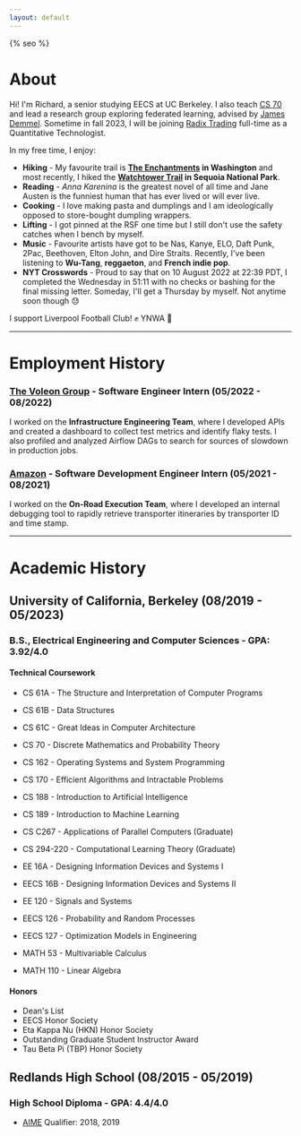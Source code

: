 ```yaml
---
layout: default
---
```

{% seo %}

# About

Hi! I'm Richard, a senior studying EECS at UC Berkeley. I also teach [CS 70](https://www.eecs70.org/) and lead a research group exploring federated learning, advised by [James Demmel](http://people.eecs.berkeley.edu/~demmel/). Sometime in fall 2023, I will be joining [Radix Trading](https://www.radixtrading.co/) full-time as a Quantitative Technologist.

In my free time, I enjoy:
*   **Hiking** - My favourite trail is **[The Enchantments](https://www.alltrails.com/trail/us/washington/the-enchantments-trail?search=true) in Washington** and most recently, I hiked the **[Watchtower Trail](https://www.alltrails.com/trail/us/california/watchtower-trail) in Sequoia National Park**.
*   **Reading** - *Anna Karenina* is the greatest novel of all time and Jane Austen is the funniest human that has ever lived or will ever live.
*   **Cooking** - I love making pasta and dumplings and I am ideologically opposed to store-bought dumpling wrappers.
*   **Lifting** - I got pinned at the RSF one time but I still don't use the safety catches when I bench by myself.
*   **Music** - Favourite artists have got to be Nas, Kanye, ELO, Daft Punk, 2Pac, Beethoven, Elton John, and Dire Straits. Recently, I've been listening to **Wu-Tang**, **reggaeton**, and **French indie pop**.
*   **NYT Crosswords** - Proud to say that on 10 August 2022 at 22:39 PDT, I completed the Wednesday in 51:11 with no checks or bashing for the final missing letter. Someday, I'll get a Thursday by myself. Not anytime soon though 😓

I support Liverpool Football Club! ✊ YNWA 🔴
* * *

# Employment History

### [The Voleon Group](https://voleon.com/) - Software Engineer Intern (05/2022 - 08/2022)
I worked on the **Infrastructure Engineering Team**, where I developed APIs and created a dashboard to collect test metrics and identify flaky tests. I also profiled and analyzed Airflow DAGs to search for sources of slowdown in production jobs.

### [Amazon](https://www.amazon.com/) - Software Development Engineer Intern (05/2021 - 08/2021)
I worked on the **On-Road Execution Team**, where I developed an internal debugging tool to rapidly retrieve transporter itineraries by transporter ID and time stamp.

* * *

# Academic History

## University of California, Berkeley (08/2019 - 05/2023)
### B.S., Electrical Engineering and Computer Sciences - GPA: 3.92/4.0
#### Technical Coursework
*   CS 61A - The Structure and Interpretation of Computer Programs
*   CS 61B - Data Structures
*   CS 61C - Great Ideas in Computer Architecture
*   CS 70 - Discrete Mathematics and Probability Theory
*   CS 162 - Operating Systems and System Programming
*   CS 170 - Efficient Algorithms and Intractable Problems
*   CS 188 - Introduction to Artificial Intelligence
*   CS 189 - Introduction to Machine Learning
*   CS C267 - Applications of Parallel Computers (Graduate)
*   CS 294-220 - Computational Learning Theory (Graduate)

*   EE 16A - Designing Information Devices and Systems I
*   EECS 16B - Designing Information Devices and Systems II
*   EE 120 - Signals and Systems
*   EECS 126 - Probability and Random Processes
*   EECS 127 - Optimization Models in Engineering

*   MATH 53 - Multivariable Calculus
*   MATH 110 - Linear Algebra

#### Honors
*   Dean's List
*   EECS Honor Society
*   Eta Kappa Nu (HKN) Honor Society
*   Outstanding Graduate Student Instructor Award
*   Tau Beta Pi (TBP) Honor Society

## Redlands High School (08/2015 - 05/2019)
### High School Diploma - GPA: 4.4/4.0
*   [AIME](https://www.maa.org/math-competitions/american-invitational-mathematics-examination-aime) Qualifier: 2018, 2019
